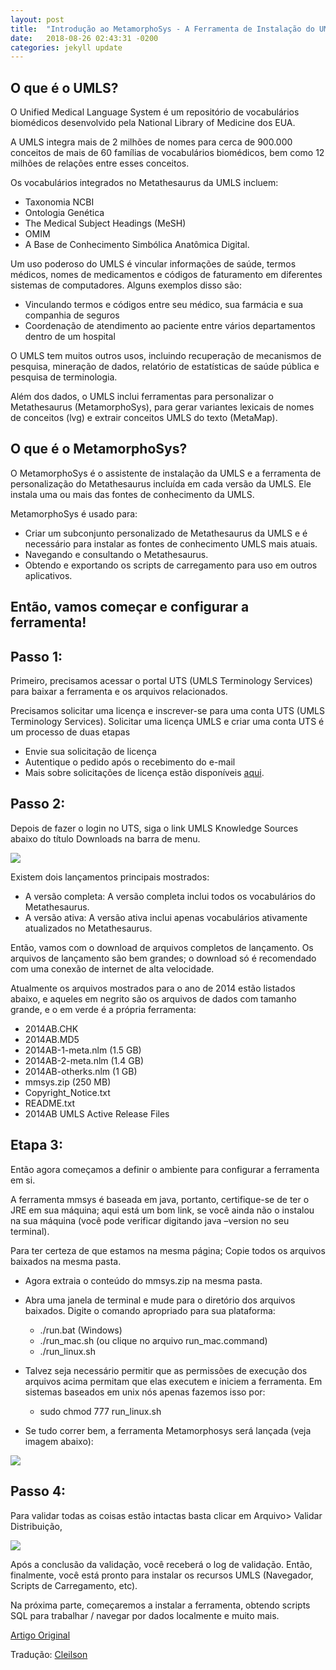 ```yaml
---
layout: post
title:  "Introdução ao MetamorphoSys - A Ferramenta de Instalação do UMLS"
date:   2018-08-26 02:43:31 -0200
categories: jekyll update
---
```




## O que é o UMLS?

O Unified Medical Language System é um repositório de vocabulários biomédicos desenvolvido pela National Library of Medicine dos EUA.

A UMLS integra mais de 2 milhões de nomes para cerca de 900.000 conceitos de mais de 60 famílias de vocabulários biomédicos, bem como 12 milhões de relações entre esses conceitos.

Os vocabulários integrados no Metathesaurus da UMLS incluem:

- Taxonomia NCBI
- Ontologia Genética
- The Medical Subject Headings (MeSH)
- OMIM
- A Base de Conhecimento Simbólica Anatômica Digital.

Um uso poderoso do UMLS é vincular informações de saúde, termos médicos, nomes de medicamentos e códigos de faturamento em diferentes sistemas de computadores. Alguns exemplos disso são:

- Vinculando termos e códigos entre seu médico, sua farmácia e sua companhia de seguros
- Coordenação de atendimento ao paciente entre vários departamentos dentro de um hospital

O UMLS tem muitos outros usos, incluindo recuperação de mecanismos de pesquisa, mineração de dados, relatório de estatísticas de saúde pública e pesquisa de terminologia.

Além dos dados, o UMLS inclui ferramentas para personalizar o Metathesaurus (MetamorphoSys), para gerar variantes lexicais de nomes de conceitos (lvg) e extrair conceitos UMLS do texto (MetaMap).

## O que é o MetamorphoSys?

O MetamorphoSys é o assistente de instalação da UMLS e a ferramenta de personalização do Metathesaurus incluída em cada versão da UMLS. Ele instala uma ou mais das fontes de conhecimento da UMLS.

MetamorphoSys é usado para:

- Criar um subconjunto personalizado de Metathesaurus da UMLS e é necessário para instalar as fontes de conhecimento UMLS mais atuais.
- Navegando e consultando o Metathesaurus.
- Obtendo e exportando os scripts de carregamento para uso em outros aplicativos.

## Então, vamos começar e configurar a ferramenta!

## Passo 1:

Primeiro, precisamos acessar o portal UTS (UMLS Terminology Services) para baixar a ferramenta e os arquivos relacionados.

Precisamos solicitar uma licença e inscrever-se para uma conta UTS (UMLS Terminology Services). Solicitar uma licença UMLS e criar uma conta UTS é um processo de duas etapas

- Envie sua solicitação de licença
- Autentique o pedido após o recebimento do e-mail
- Mais sobre solicitações de licença estão disponíveis [aqui](http://www.nlm.nih.gov/databases/umls.html#license_request).

## Passo 2:

Depois de fazer o login no UTS, siga o link UMLS Knowledge Sources abaixo do título Downloads na barra de menu.

![](http://blog.appliedinformaticsinc.com/wp-content/uploads/2015/05/umls.jpg)

Existem dois lançamentos principais mostrados:

- A versão completa: A versão completa inclui todos os vocabulários do Metathesaurus.
- A versão ativa: A versão ativa inclui apenas vocabulários ativamente atualizados no Metathesaurus.

Então, vamos com o download de arquivos completos de lançamento. Os arquivos de lançamento são bem grandes; o download só é recomendado com uma conexão de internet de alta velocidade.

Atualmente os arquivos mostrados para o ano de 2014 estão listados abaixo, e aqueles em negrito são os arquivos de dados com tamanho grande, e o em verde é a própria ferramenta:

- 2014AB.CHK
- 2014AB.MD5
- 2014AB-1-meta.nlm (1.5 GB)
- 2014AB-2-meta.nlm (1.4 GB)
- 2014AB-otherks.nlm (1 GB)
- mmsys.zip (250 MB)
- Copyright_Notice.txt
- README.txt
- 2014AB UMLS Active Release Files

## Etapa 3:

Então agora começamos a definir o ambiente para configurar a ferramenta em si.

A ferramenta mmsys é baseada em java, portanto, certifique-se de ter o JRE em sua máquina; aqui está um bom link, se você ainda não o instalou na sua máquina (você pode verificar digitando java –version no seu terminal).

Para ter certeza de que estamos na mesma página; Copie todos os arquivos baixados na mesma pasta.

- Agora extraia o conteúdo do mmsys.zip na mesma pasta.
- Abra uma janela de terminal e mude para o diretório dos arquivos baixados. Digite o comando apropriado para sua plataforma:

  - ./run.bat (Windows)
  - ./run_mac.sh (ou clique no arquivo run_mac.command)
  - ./run_linux.sh

- Talvez seja necessário permitir que as permissões de execução dos arquivos acima permitam que elas executem e iniciem a ferramenta. Em sistemas baseados em unix nós apenas fazemos isso por:

  - sudo chmod 777 run_linux.sh

- Se tudo correr bem, a ferramenta Metamorphosys será lançada (veja imagem abaixo):

![](http://blog.appliedinformaticsinc.com/wp-content/uploads/2015/05/umls-1.jpg)

## Passo 4:

Para validar todas as coisas estão intactas basta clicar em Arquivo> Validar Distribuição,

![](http://blog.appliedinformaticsinc.com/wp-content/uploads/2015/05/validation-tool.png)

Após a conclusão da validação, você receberá o log de validação. Então, finalmente, você está pronto para instalar os recursos UMLS (Navegador, Scripts de Carregamento, etc).

Na próxima parte, começaremos a instalar a ferramenta, obtendo scripts SQL para trabalhar / navegar por dados localmente e muito mais.

[Artigo Original](http://blog.appliedinformaticsinc.com/getting-started-with-metamorphosys-the-umls-installation-tool/)

Tradução: [Cleilson](https://marcialwushu.github.io/)
